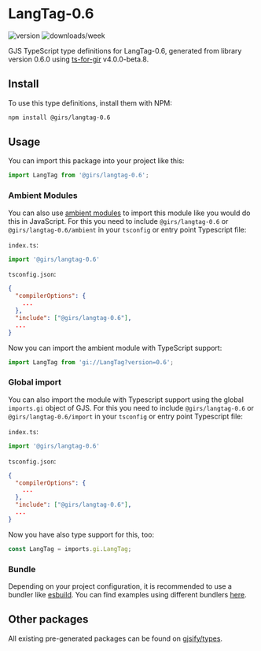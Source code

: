 
# LangTag-0.6

![version](https://img.shields.io/npm/v/@girs/langtag-0.6)
![downloads/week](https://img.shields.io/npm/dw/@girs/langtag-0.6)


GJS TypeScript type definitions for LangTag-0.6, generated from library version 0.6.0 using [ts-for-gir](https://github.com/gjsify/ts-for-gir) v4.0.0-beta.8.


## Install

To use this type definitions, install them with NPM:
```bash
npm install @girs/langtag-0.6
```

## Usage

You can import this package into your project like this:
```ts
import LangTag from '@girs/langtag-0.6';
```

### Ambient Modules

You can also use [ambient modules](https://github.com/gjsify/ts-for-gir/tree/main/packages/cli#ambient-modules) to import this module like you would do this in JavaScript.
For this you need to include `@girs/langtag-0.6` or `@girs/langtag-0.6/ambient` in your `tsconfig` or entry point Typescript file:

`index.ts`:
```ts
import '@girs/langtag-0.6'
```

`tsconfig.json`:
```json
{
  "compilerOptions": {
    ...
  },
  "include": ["@girs/langtag-0.6"],
  ...
}
```

Now you can import the ambient module with TypeScript support: 

```ts
import LangTag from 'gi://LangTag?version=0.6';
```

### Global import

You can also import the module with Typescript support using the global `imports.gi` object of GJS.
For this you need to include `@girs/langtag-0.6` or `@girs/langtag-0.6/import` in your `tsconfig` or entry point Typescript file:

`index.ts`:
```ts
import '@girs/langtag-0.6'
```

`tsconfig.json`:
```json
{
  "compilerOptions": {
    ...
  },
  "include": ["@girs/langtag-0.6"],
  ...
}
```

Now you have also type support for this, too:

```ts
const LangTag = imports.gi.LangTag;
```

### Bundle

Depending on your project configuration, it is recommended to use a bundler like [esbuild](https://esbuild.github.io/). You can find examples using different bundlers [here](https://github.com/gjsify/ts-for-gir/tree/main/examples).

## Other packages

All existing pre-generated packages can be found on [gjsify/types](https://github.com/gjsify/types).

